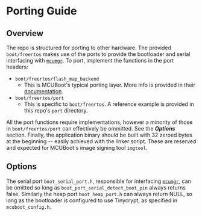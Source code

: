 # Porting Guide

## Overview

The repo is structured for porting to other hardware. The provided `boot/freertos` makes use of the ports to provide the bootloader and serial interfacing with [`mcumgr`](https://github.com/apache/mynewt-mcumgr-cli).
To port, implement the functions in the port headers:
- `boot/freertos/flash_map_backend`
    - This is MCUBoot's typical porting layer. More info is provided in their [documentation](https://github.com/mcu-tools/mcuboot/blob/main/docs/PORTING.md).
- `boot/freertos/port`
    - This is specific to `boot/freertos`. A reference example is provided in this repo's `port` directory.

All the port functions require implementations, however a minority of those in `boot/freertos/port` can effectively be ommitted. See the **_Options_** section.
Finally, the application binary should be built with 32 zeroed bytes at the beginning -- easily achieved with the linker script. These are reserved and expected for MCUBoot's image signing tool `imgtool`.

## Options
The serial port `boot_serial_port.h`, responsible for interfacing [`mcumgr`](https://github.com/apache/mynewt-mcumgr-cli), can be omitted so long as `boot_port_serial_detect_boot_pin` always returns false.
Similarly the heap port `boot_heap_port.h` can always return NULL, so long as the bootloader is configured to use Tinycrypt, as specified in `mcuboot_config.h`.
